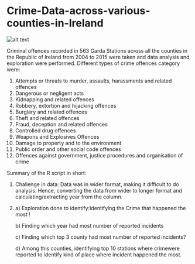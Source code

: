 # Crime-Data-across-various-counties-in-Ireland

![alt text](https://a1clean.net/wp-content/uploads/2018/11/accident-barrier-caution-923681-2000x1200.jpg)

Criminal offences recorded in 563 Garda Stations across all the counties in the Republic of Ireland from 2004 to 2015 were taken and data analysis and exploration were performed. Different types of crime offences category were:
1.	Attempts or threats to murder, assaults, harassments and related offences 
2.	Dangerous or negligent acts 
3.	Kidnapping and related offences 
4.	Robbery, extortion and hijacking offences 
5.	Burglary and related offences 
6.	Theft and related offences 
7.	Fraud, deception and related offences 
8.	Controlled drug offences 
9.	Weapons and Explosives Offences 
10.	Damage to property and to the environment 
11.	Public order and other social code offences
12.	Offences against government, justice procedures and organisation of crime 


Summary of the R script in short:
1. Challenge in data: Data was in wider format, making it difficult to do analysis. Hence, converting the data from wider to longer format and calculating/extracting year from the column.
2. a) Exploration done to identify:Identifying the Crime that happened the most !

   b) Finding which year had most number of reported incidents

   c) Finding which top 3 county had most number of reported incidents?
   
   d) Among this counties, identifying top 10 stations where crimewere reported to identify kind of place where incident happened the most.
